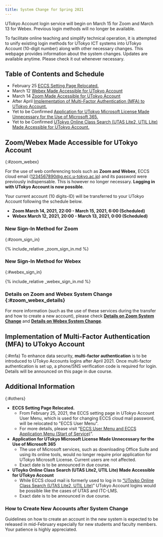 ```yaml
---
title: System Change for Spring 2021 
---
```


<div class="box--important">UTokyo Account login service will begin on March 15 for Zoom and March 13 for Webex. Previous login methods will no longer be available.</div>

To facilitate online teaching and simplify technical operation, it is attempted to unify existing  login methods for UTokyo ICT systems into UTokyo Account (10-digit number) along with other necessary changes.
This webpage provides information about the system changes. Updates are available anytime. Please check it out whenever necessary.

## Table of Contents and Schedule

- February 25 [ECCS Setting Page Relocated.](#eccs)
- March 12 [Webex Made Accessible for UTokyo Account](#zoom_webex)
- March 14 [Zoom Made Accessible for UTokyo Account](#zoom_webex)
- After April [Implementation of Multi-Factor Authentication (MFA) to UTokyo Account.](#mfa)
- Yet to be Confirmed [ Application for UTokyo Microsoft License Made Unnecessary for the Use of Microsoft 365.](#microsoft)
- Yet to be Confirmed [UTokyo Online Class Search (UTAS Lite2, UTIL Lite) Made Accessible for UTokyo Account.](#lite)

## Zoom/Webex Made Accessible for UTokyo Account
{:#zoom_webex}

For the use of web conferencing tools such as **Zoom and Webex**, ECCS cloud email (1234567890@g.ecc.u-tokyo.ac.jp) and its password were previously indispensable. This is however no longer necessary. **Logging in with UTokyo Account is now possible**.

Your current account (10 digits-ID) will be transferred to your UTokyo Account following the schedule below.

- **Zoom March 14, 2021, 22:00 - March 15, 2021, 6:00 (Scheduled)**
- **Webex March 12, 2021, 20:00 - March 13, 2021, 0:00 (Scheduled)**

### New Sign-In Method for Zoom
{:#zoom_sign_in}

{% include_relative _zoom_sign_in.md %}

### New Sign-In Method for Webex
{:#webex_sign_in}

{% include_relative _webex_sign_in.md %}

### Details on Zoom and Webex System Change {:#zoom_webex_details}

For more information (such as the use of these services during the transfer and how to create a new account), please check **[Details on Zoom System Change](zoom)** and **[Details on Webex System Change](webex)**.


## Implementation of Multi-Factor Authentication (MFA) to UTokyo Account
{:#mfa}
To enhance data security, **multi-factor authentication** is to be introduced to UTokyo Accounts logins after April 2021. Once multi-factor authentication is set up,  a phone/SNS verification code is required for login. Details will be announced on this page in due course.

## Additional Information
{:#others}
- <span id="eccs">**ECCS Setting Page Relocated.**</span>
    - From February 25, 2021, the ECCS setting page in UTokyo Account User Menu, which is used for changing ECCS cloud mail password, will be relocated to "ECCS User Menu".
    - For more details, please visit “[ECCS User Menu and ECCS Application Menu (Start of Service)](https://www.ecc.u-tokyo.ac.jp/en/announcement/2021/02/15_3260.html)”.
- <span id="microsoft">**Application for UTokyo Microsoft License Made Unnecessary for the Use of Microsoft 365**</span>
    - The use of Microsoft services, such as downloading Office Suite and using its online tools, would no longer require prior application for UTokyo Microsoft License. Current users are not affected.
    - Exact date is to be announced in due course.
- <span id="lite">**UToyko Online Class Search (UTAS Lite2, UTIL Lite) Made Accessible for UTokyo Account**</span>
    - While ECCS cloud mail is formerly used to log in to [“UToyko Online Class Search (UTAS Lite2, UTIL Lite)](https://utelecon-directory.adm.u-tokyo.ac.jp/en/)” UTokyo Account logins would be possible like the cases of UTAS and ITC-LMS.
    - Exact date is to be announced in due course.  
    
### How to Create New Accounts after System Change
Guidelines on how to create an account in the new system is expected to be released in mid-February especially for new students and faculty members. Your patience is highly appreciated.
